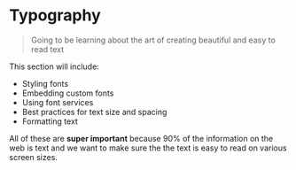 # Typography

> Going to be learning about the art of creating beautiful and easy to read text

This section will include:

- Styling fonts
- Embedding custom fonts
- Using font services
- Best practices for text size and spacing
- Formatting text

All of these are **super important** because 90% of the information on the web is text and we want to make sure the the text is easy to read on various screen sizes.

